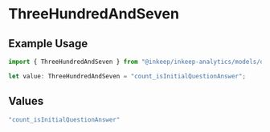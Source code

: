 # ThreeHundredAndSeven

## Example Usage

```typescript
import { ThreeHundredAndSeven } from "@inkeep/inkeep-analytics/models/operations";

let value: ThreeHundredAndSeven = "count_isInitialQuestionAnswer";
```

## Values

```typescript
"count_isInitialQuestionAnswer"
```